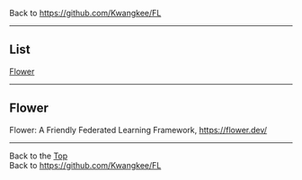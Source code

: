 Back to https://github.com/Kwangkee/FL
***

## List
[Flower](#flower)  


***   

## Flower 

Flower: A Friendly Federated Learning Framework, https://flower.dev/

***
Back to the [Top](#list)  
Back to https://github.com/Kwangkee/FL
